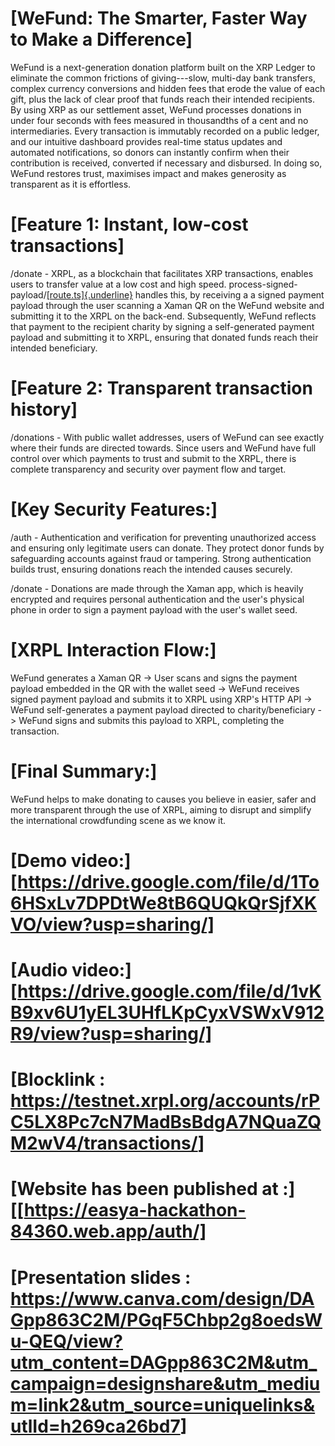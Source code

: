 # [WeFund: The Smarter, Faster Way to Make a Difference]

WeFund is a next-generation donation platform built on the XRP Ledger to
eliminate the common frictions of giving---slow, multi-day bank
transfers, complex currency conversions and hidden fees that erode the
value of each gift, plus the lack of clear proof that funds reach their
intended recipients. By using XRP as our settlement asset, WeFund
processes donations in under four seconds with fees measured in
thousandths of a cent and no intermediaries. Every transaction is
immutably recorded on a public ledger, and our intuitive dashboard
provides real-time status updates and automated notifications, so donors
can instantly confirm when their contribution is received, converted if
necessary and disbursed. In doing so, WeFund restores trust, maximises
impact and makes generosity as transparent as it is effortless.

# [Feature 1: Instant, low-cost transactions]

/donate - XRPL, as a blockchain that facilitates XRP transactions,
enables users to transfer value at a low cost and high speed.
process-signed-payload/[[route.ts]{.underline}](http://route.ts) handles
this, by receiving a a signed payment payload through the user scanning
a Xaman QR on the WeFund website and submitting it to the XRPL on the
back-end. Subsequently, WeFund reflects that payment to the recipient
charity by signing a self-generated payment payload and submitting it to
XRPL, ensuring that donated funds reach their intended beneficiary.

# [Feature 2: Transparent transaction history]

/donations - With public wallet addresses, users of WeFund can see
exactly where their funds are directed towards. Since users and WeFund
have full control over which payments to trust and submit to the XRPL,
there is complete transparency and security over payment flow and
target.

# 

# 

# [Key Security Features:]
/auth - Authentication and verification for preventing unauthorized
access and ensuring only legitimate users can donate. They protect donor
funds by safeguarding accounts against fraud or tampering. Strong
authentication builds trust, ensuring donations reach the intended
causes securely.

/donate - Donations are made through the Xaman app, which is heavily
encrypted and requires personal authentication and the user's physical
phone in order to sign a payment payload with the user's wallet seed.

# [XRPL Interaction Flow:]

WeFund generates a Xaman QR -\> User scans and signs the payment payload
embedded in the QR with the wallet seed -\> WeFund receives signed
payment payload and submits it to XRPL using XRP's HTTP API -\> WeFund
self-generates a payment payload directed to charity/beneficiary -\>
WeFund signs and submits this payload to XRPL, completing the
transaction.

# [Final Summary:]

WeFund helps to make donating to causes you believe in easier, safer and
more transparent through the use of XRPL, aiming to disrupt and simplify
the international crowdfunding scene as we know it.

# [Demo video:] [https://drive.google.com/file/d/1To6HSxLv7DPDtWe8tB6QUQkQrSjfXKVO/view?usp=sharing/]

# [Audio video:] [https://drive.google.com/file/d/1vKB9xv6U1yEL3UHfLKpCyxVSWxV912R9/view?usp=sharing/]

# [Blocklink : <https://testnet.xrpl.org/accounts/rPC5LX8Pc7cN7MadBsBdgA7NQuaZQM2wV4/transactions/>]

# [Website has been published at :] [[https://easya-hackathon-84360.web.app/auth/]

# [Presentation slides : <https://www.canva.com/design/DAGpp863C2M/PGqF5Chbp2g8oedsWu-QEQ/view?utm_content=DAGpp863C2M&utm_campaign=designshare&utm_medium=link2&utm_source=uniquelinks&utlId=h269ca26bd7>]

